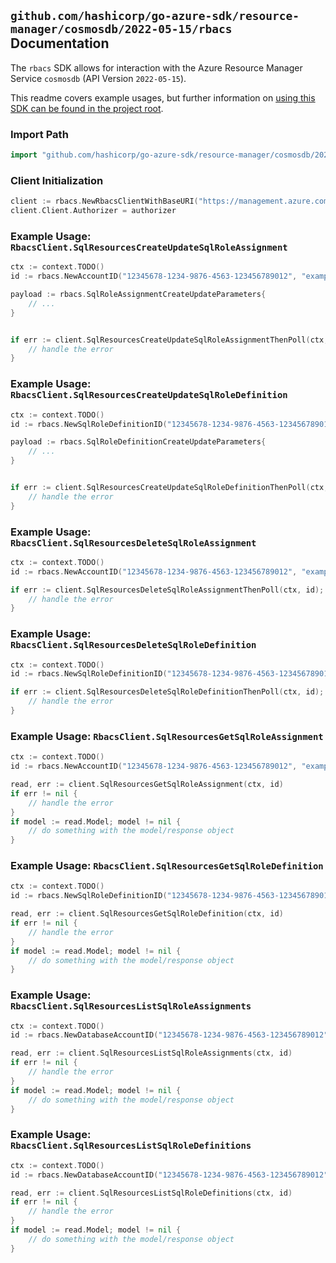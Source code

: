 
## `github.com/hashicorp/go-azure-sdk/resource-manager/cosmosdb/2022-05-15/rbacs` Documentation

The `rbacs` SDK allows for interaction with the Azure Resource Manager Service `cosmosdb` (API Version `2022-05-15`).

This readme covers example usages, but further information on [using this SDK can be found in the project root](https://github.com/hashicorp/go-azure-sdk/tree/main/docs).

### Import Path

```go
import "github.com/hashicorp/go-azure-sdk/resource-manager/cosmosdb/2022-05-15/rbacs"
```


### Client Initialization

```go
client := rbacs.NewRbacsClientWithBaseURI("https://management.azure.com")
client.Client.Authorizer = authorizer
```


### Example Usage: `RbacsClient.SqlResourcesCreateUpdateSqlRoleAssignment`

```go
ctx := context.TODO()
id := rbacs.NewAccountID("12345678-1234-9876-4563-123456789012", "example-resource-group", "databaseAccountValue", "/subscriptions/12345678-1234-9876-4563-123456789012/resourceGroups/some-resource-group")

payload := rbacs.SqlRoleAssignmentCreateUpdateParameters{
	// ...
}


if err := client.SqlResourcesCreateUpdateSqlRoleAssignmentThenPoll(ctx, id, payload); err != nil {
	// handle the error
}
```


### Example Usage: `RbacsClient.SqlResourcesCreateUpdateSqlRoleDefinition`

```go
ctx := context.TODO()
id := rbacs.NewSqlRoleDefinitionID("12345678-1234-9876-4563-123456789012", "example-resource-group", "databaseAccountValue", "roleDefinitionIdValue")

payload := rbacs.SqlRoleDefinitionCreateUpdateParameters{
	// ...
}


if err := client.SqlResourcesCreateUpdateSqlRoleDefinitionThenPoll(ctx, id, payload); err != nil {
	// handle the error
}
```


### Example Usage: `RbacsClient.SqlResourcesDeleteSqlRoleAssignment`

```go
ctx := context.TODO()
id := rbacs.NewAccountID("12345678-1234-9876-4563-123456789012", "example-resource-group", "databaseAccountValue", "/subscriptions/12345678-1234-9876-4563-123456789012/resourceGroups/some-resource-group")

if err := client.SqlResourcesDeleteSqlRoleAssignmentThenPoll(ctx, id); err != nil {
	// handle the error
}
```


### Example Usage: `RbacsClient.SqlResourcesDeleteSqlRoleDefinition`

```go
ctx := context.TODO()
id := rbacs.NewSqlRoleDefinitionID("12345678-1234-9876-4563-123456789012", "example-resource-group", "databaseAccountValue", "roleDefinitionIdValue")

if err := client.SqlResourcesDeleteSqlRoleDefinitionThenPoll(ctx, id); err != nil {
	// handle the error
}
```


### Example Usage: `RbacsClient.SqlResourcesGetSqlRoleAssignment`

```go
ctx := context.TODO()
id := rbacs.NewAccountID("12345678-1234-9876-4563-123456789012", "example-resource-group", "databaseAccountValue", "/subscriptions/12345678-1234-9876-4563-123456789012/resourceGroups/some-resource-group")

read, err := client.SqlResourcesGetSqlRoleAssignment(ctx, id)
if err != nil {
	// handle the error
}
if model := read.Model; model != nil {
	// do something with the model/response object
}
```


### Example Usage: `RbacsClient.SqlResourcesGetSqlRoleDefinition`

```go
ctx := context.TODO()
id := rbacs.NewSqlRoleDefinitionID("12345678-1234-9876-4563-123456789012", "example-resource-group", "databaseAccountValue", "roleDefinitionIdValue")

read, err := client.SqlResourcesGetSqlRoleDefinition(ctx, id)
if err != nil {
	// handle the error
}
if model := read.Model; model != nil {
	// do something with the model/response object
}
```


### Example Usage: `RbacsClient.SqlResourcesListSqlRoleAssignments`

```go
ctx := context.TODO()
id := rbacs.NewDatabaseAccountID("12345678-1234-9876-4563-123456789012", "example-resource-group", "databaseAccountValue")

read, err := client.SqlResourcesListSqlRoleAssignments(ctx, id)
if err != nil {
	// handle the error
}
if model := read.Model; model != nil {
	// do something with the model/response object
}
```


### Example Usage: `RbacsClient.SqlResourcesListSqlRoleDefinitions`

```go
ctx := context.TODO()
id := rbacs.NewDatabaseAccountID("12345678-1234-9876-4563-123456789012", "example-resource-group", "databaseAccountValue")

read, err := client.SqlResourcesListSqlRoleDefinitions(ctx, id)
if err != nil {
	// handle the error
}
if model := read.Model; model != nil {
	// do something with the model/response object
}
```
